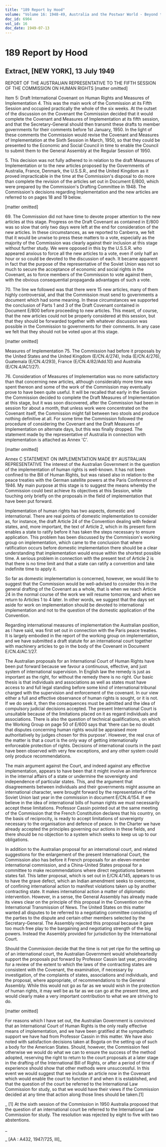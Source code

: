 ```yaml
---
title: "189 Report by Hood"
volume: "Volume 16: 1948-49, Australia and the Postwar World - Beyond the Region"
doc_id: 6904
vol_id: 16
doc_date: 1949-07-13
---
```


# 189 Report by Hood

## Extract, [NEW YORK], 13 July 1949

REPORT OF THE AUSTRALIAN REPRESENTATIVE TO THE FIFTH SESSION OF THE COMMISSION ON HUMAN RIGHTS [matter omitted]

Item 5: Draft International Covenant on Human Rights and Measures of Implementation 4. This was the main work of the Commission at its Fifth Session and occupied practically the whole of the six weeks. At the outset of the discussion on the Covenant the Commission decided that it would complete the Covenant and Measures of Implementation at its fifth session, and that the Secretary-General should then transmit these drafts to member governments for their comments before 1st January, 1950. In the light of these comments the Commission would revise the Covenant and Measures of Implementation at the Sixth Session in March, 1950, so that they could be presented to the Economic and Social Council in time to enable the Council to submit them to the General Assembly at the Regular Session of 1950.

5\. This decision was not fully adhered to in relation to the draft Measures of Implementation or to the new articles proposed by the Governments of Australia, France, Denmark, the U.S.S.R., and the United Kingdom as it proved impracticable in the time at the Commission's disposal to do more than complete the revision of the articles set out in Document E/800, which were prepared by the Commission's Drafting Committee in 1948. The Commission's decisions regarding Implementation and the new articles are referred to on pages 18 and 19 below.

[matter omitted]

69\. The Commission did not have time to devote proper attention to the new articles at this stage. Progress on the Draft Covenant as contained in E/800 was so slow that only two days were left at the end for consideration of the new articles. In these circumstances, as we reported to Canberra, we felt that it would be unwise to press these matters to a vote, especially as the majority of the Commission was clearly against their inclusion at this stage without further study. We were opposed in this by the U.S.S.R. who appeared anxious to force all the new articles to a vote, even if only half an hour or so could be devoted to the discussion of each. It became apparent in fact that the purpose of the representative of the Soviet Union was not so much to secure the acceptance of economic and social rights in the Covenant, as to force members of the Commission to vote against them, with the obvious consequential propaganda advantages of such a vote.

70\. The line we followed was that there were 15 new articles, many of them highly controversial, and that the Commission must send to governments a document which had some meaning. In these circumstances we supported the conclusion of Parts 1 and 3 of the Draft Covenant contained in Document E/800 before proceeding to new articles. This meant, of course, that the new articles could not be properly considered at this session, but that they should be forwarded together with whatever discussion was possible in the Commission to governments for their comments. In any case we felt that they should not be voted upon at this stage.

[matter omitted]

Measures of Implementation 75. The Commission had before it proposals by the United States and the United Kingdom (E/CN.4/274), India (E/CN.4/276), Guatemala (E/CN.4/293), France (E/CN.4/82/Add.10) and Australia (E/CN.4/AC1/27).

76\. Consideration of Measures of Implementation was no more satisfactory than that concerning new articles, although considerably more time was spent thereon and some of the work of the Commission may eventually prove to have been quite useful. It will be recalled that early in the Session the Commission decided to complete the Draft Measures of Implementation at this stage, but it was soon discovered, after the Commission had been in session for about a month, that unless work were concentrated on the Covenant itself, the Commission might fall between two stools and produce nothing definitive at all. For some time the Commission followed the procedure of considering the Covenant and the Draft Measures of Implementation on alternate days, but this was finally dropped. The statement made by the representative of Australia in connection with implementation is attached as Annex 'C'.

[matter omitted]

Annex C STATEMENT ON IMPLEMENTATION MADE BY AUSTRALIAN REPRESENTATIVE The interest of the Australian Government in the question of the implementation of human rights is well-known. It has not been confined to the Bill of Human Rights, but was raised also in relation to the peace treaties with the German satellite powers at the Paris Conference of 1946. My main purpose at this stage is to suggest the means whereby the Commission could best achieve its objectives at this Session, while touching only briefly on the proposals in the field of implementation that have been put forward.

Implementation of human rights has two aspects, domestic and international. There are real points of domestic implementation to consider as, for instance, the draft Article 24 of the Convention dealing with federal states, and, more important, the text of Article 2, which in its present form enables a state to ratify before it has taken the steps necessary to ensure application. This problem has been discussed by the Commission's working group on implementation, which came to the conclusion that where ratification occurs before domestic implementation there should be a clear understanding that implementation would ensue within the shortest possible time. A serious problem in connection with the present text of Article 2 is that there is no time limit and that a state can ratify a convention and take indefinite time to apply it.

So far as domestic implementation is concerned, however, we would like to suggest that the Commission would be well-advised to consider this in the general drafting of the Covenant as a whole, that is when we reach Article 24 in the normal course of the work we will resume tomorrow, and when we return to Articles 1 to 4 later. In other words, we suggest that the days set aside for work on implementation should be devoted to international implementation and not to the question of the domestic application of the Convention.

Regarding international measures of implementation the Australian position, as I have said, was first set out in connection with the Paris peace treaties. It is largely embodied in the report of the working group on implementation, and we have submitted a draft statute for an international court together with machinery articles to go in the body of the Covenant in Document E/CN.4/AC.1/27.

The Australian proposals for an International Court of Human Rights have been put forward because we favour a continuous, effective, and just system of international supervision. In English law the remedy is just as important as the right, for without the remedy there is no right. Our basic thesis is that individuals and associations as well as states must have access to and full legal standing before some kind of international tribunal charged with the supervision and enforcement of the covenant. In our view either a full and effective observance of human rights is sought, or it is not. If we do seek it, then the consequences must be admitted and the idea of compulsory judicial decisions accepted. The present International Court is unsuitable because of the limitations placed on it as regard individuals and associations. There is also the question of technical qualifications, on which the Working Group on page 50 of E/600 says that 'there can be no doubt that disputes concerning human rights would be appraised more authoritatively by judges chosen for this purpose'. However, the real crux of the matter is that a court is the only way of getting internationally enforceable protection of rights. Decisions of international courts in the past have been observed with very few exceptions, and any other system could only produce recommendations.

The main argument against the Court, and indeed against any effective implementation, appears to have been that it might involve an interference in the internal affairs of a state or undermine the sovereignty and independence of particular states. This, and the argument that disagreements between individuals and their governments might assume an international character, were brought forward by the representative of the Soviet Union last year in the commission in document E/CN.4/154. If we believe in the idea of international bills of human rights we must necessarily accept these limitations. Professor Cassin pointed out at the same meeting of the Commission that the French Constitution declares that his country, on the basis of reciprocity, is ready to accept limitations of sovereignty necessary to the organisation and defence of peace. In the Charter we have already accepted the principles governing our actions in these fields, and there should be no objection to a system which seeks to keep us up to our obligations.

In addition to the Australian proposal for an international court, and related suggestions for the enlargement of the present International Court, the Commission also has before it French proposals for an eleven-member international commission, and a China-United States proposal for a committee to make recommendations where direct negotiations between states fail. This latter proposal, which is set out in E/CN.4/145, appears to us to have the grave defect, which an Indian amendment seeks to overcome, of confining international action to manifest violations taken up by another contracting state. It makes international action a matter of diplomatic intervention. However, in a sense, the General Assembly has already made its views clear on the principle of this proposal in the Convention on the International Transmission of News. The United States on this matter wanted all disputes to be referred to a negotiating committee consisting of the parties to the dispute and certain other members selected by the Secretary-General. The Assembly rejected this proposal because it gave too much free play to the bargaining and negotiating strength of the big powers. Instead the Assembly provided for jurisdiction by the International Court.

Should the Commission decide that the time is not yet ripe for the setting up of an international court, the Australian Government would wholeheartedly support the proposals put forward by Professor Cassin last year, providing for a review of the extent to which the laws of the contracting states are consistent with the Covenant, the examination, if necessary by investigation, of the complaints of states, associations and individuals, and the proposal, where appropriate, of recommendations to the General Assembly. While this would not go as far as we would wish in the protection of human rights, it may well be as far as we can go at the present time, and would clearly make a very important contribution to what we are striving to do.

[matter omitted]

For reasons which I have set out, the Australian Government is convinced that an International Court of Human Rights is the only really effective means of implementation, and we have been gratified at the sympathetic support we have had from Professor Cassin in this matter. We have also noted with satisfaction decisions taken at Bogota on the setting up of such a body for the American States. Should, however, the Commission feel otherwise we would do what we can to ensure the success of the method adopted, reserving the right to return to the court proposals at a later stage in the drafting of the International Bill of Rights, or after a period of time if experience should show that other methods were unsuccessful. In this event we would suggest that we include an article now in the Covenant which would enable the court to function if and when it is established, and that the question of the court be referred to the International Law Commission for study, so that we would have their views if the Commission decided at any time that action along those lines should be taken.[1]

_ [1] At the sixth session of the Commission in 1950 Australia proposed that the question of an international court be referred to the International Law Commission for study. The resolution was rejected by eight to five with two abstentions.

_

_ [AA : A432, 1947/725, III]_
